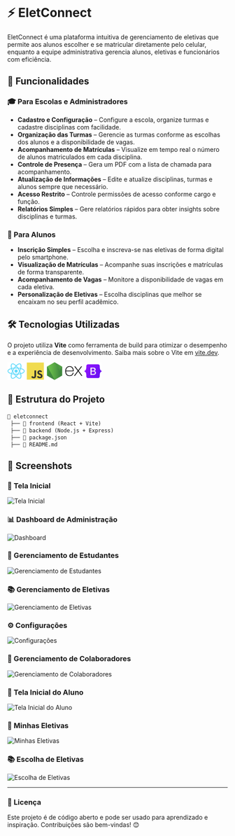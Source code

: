 # ⚡ EletConnect

EletConnect é uma plataforma intuitiva de gerenciamento de eletivas que permite aos alunos escolher e se matricular diretamente pelo celular, enquanto a equipe administrativa gerencia alunos, eletivas e funcionários com eficiência.

## 🚀 Funcionalidades

### 🎓 Para Escolas e Administradores
- **Cadastro e Configuração** – Configure a escola, organize turmas e cadastre disciplinas com facilidade.
- **Organização das Turmas** – Gerencie as turmas conforme as escolhas dos alunos e a disponibilidade de vagas.
- **Acompanhamento de Matrículas** – Visualize em tempo real o número de alunos matriculados em cada disciplina.
- **Controle de Presença** – Gera um PDF com a lista de chamada para acompanhamento.
- **Atualização de Informações** – Edite e atualize disciplinas, turmas e alunos sempre que necessário.
- **Acesso Restrito** – Controle permissões de acesso conforme cargo e função.
- **Relatórios Simples** – Gere relatórios rápidos para obter insights sobre disciplinas e turmas.

### 📱 Para Alunos
- **Inscrição Simples** – Escolha e inscreva-se nas eletivas de forma digital pelo smartphone.
- **Visualização de Matrículas** – Acompanhe suas inscrições e matrículas de forma transparente.
- **Acompanhamento de Vagas** – Monitore a disponibilidade de vagas em cada eletiva.
- **Personalização de Eletivas** – Escolha disciplinas que melhor se encaixam no seu perfil acadêmico.

## 🛠️ Tecnologias Utilizadas

O projeto utiliza **Vite** como ferramenta de build para otimizar o desempenho e a experiência de desenvolvimento. Saiba mais sobre o Vite em [vite.dev](https://vite.dev/).

<p align="left">
  <img src="https://raw.githubusercontent.com/devicons/devicon/master/icons/react/react-original.svg" alt="React" width="40" height="40"/> 
  <img src="https://raw.githubusercontent.com/devicons/devicon/master/icons/javascript/javascript-original.svg" alt="JavaScript" width="40" height="40"/> 
  <img src="https://raw.githubusercontent.com/devicons/devicon/master/icons/nodejs/nodejs-original.svg" alt="Node.js" width="40" height="40"/> 
  <img src="https://raw.githubusercontent.com/devicons/devicon/master/icons/express/express-original.svg" alt="Express" width="40" height="40"/> 
  <img src="https://raw.githubusercontent.com/devicons/devicon/master/icons/bootstrap/bootstrap-original.svg" alt="Bootstrap" width="40" height="40"/>
</p>

## 📂 Estrutura do Projeto

```
📂 eletconnect
 ├── 📂 frontend (React + Vite)
 ├── 📂 backend (Node.js + Express)
 ├── 📜 package.json
 ├── 📜 README.md
```

## 📸 Screenshots

### 🏫 Tela Inicial
![Tela Inicial](./screenshots/tela_inicial.png)

### 📊 Dashboard de Administração
![Dashboard](./screenshots/dashboard.png)

### 📜 Gerenciamento de Estudantes
![Gerenciamento de Estudantes](./screenshots/gerenciamento_estudantes.png)

### 📚 Gerenciamento de Eletivas
![Gerenciamento de Eletivas](./screenshots/gerenciamento_eletivas.png)

### ⚙️ Configurações
![Configurações](./screenshots/configuracoes.png)

### 👥 Gerenciamento de Colaboradores
![Gerenciamento de Colaboradores](./screenshots/gerenciamento_colaboradores.png)

### 📲 Tela Inicial do Aluno
![Tela Inicial do Aluno](./screenshots/tela_aluno_inicial.png)

### 📌 Minhas Eletivas
![Minhas Eletivas](./screenshots/tela_aluno_minhas_eletivas.png)

### 📚 Escolha de Eletivas
![Escolha de Eletivas](./screenshots/tela_aluno_escolha_eletivas.png)

---

### 📝 Licença

Este projeto é de código aberto e pode ser usado para aprendizado e inspiração. Contribuições são bem-vindas! 😊
